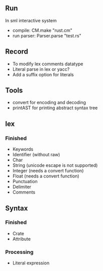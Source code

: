 ## Run
In sml interactive system
+ compile: CM.make "rust.cm"
+ run parser: Parser.parse "test.rs"

## Record
+ To modify lex comments datatype
+ Literal parse in lex or yacc?
+ Add a suffix option for literals

## Tools
+ convert for encoding and decoding
+ printAST for printing abstract syntax tree

## lex
### Finished
+ Keywords
+ Identifier (without raw)
+ Char
+ String (unicode escape is not supported)
+ Integer (needs a convert function)
+ Float (needs a convert function)
+ Punctuation
+ Delimiter
+ Comments

## Syntax
### Finished
+ Crate
+ Attribute
### Processing
+ Literal expression
